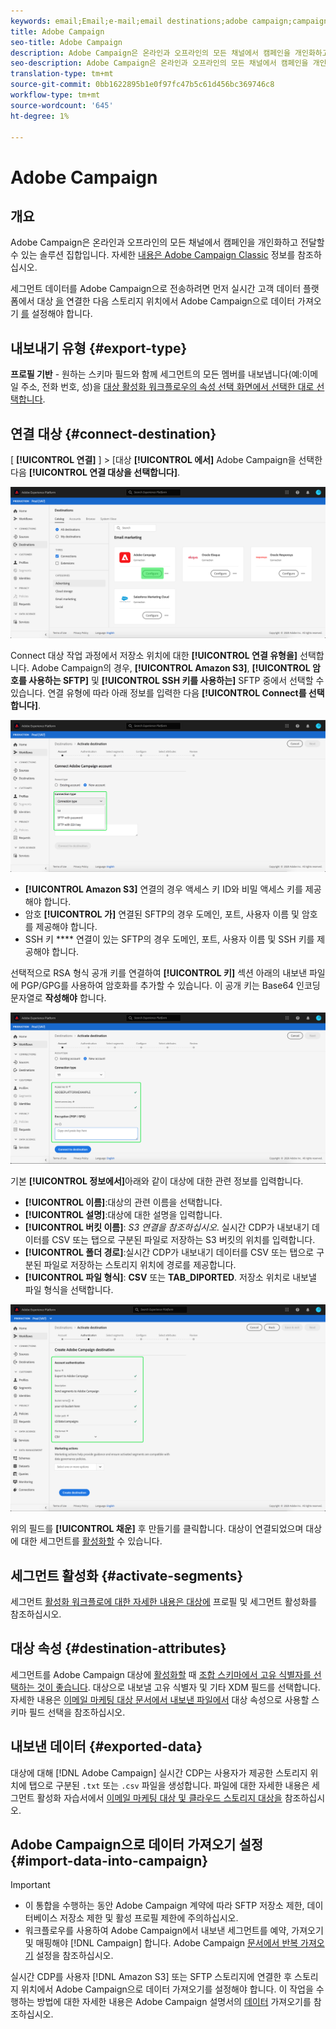 ```yaml
---
keywords: email;Email;e-mail;email destinations;adobe campaign;campaign
title: Adobe Campaign
seo-title: Adobe Campaign
description: Adobe Campaign은 온라인과 오프라인의 모든 채널에서 캠페인을 개인화하고 전달할 수 있는 솔루션 집합입니다.
seo-description: Adobe Campaign은 온라인과 오프라인의 모든 채널에서 캠페인을 개인화하고 전달할 수 있는 솔루션 집합입니다.
translation-type: tm+mt
source-git-commit: 0bb1622895b1e0f97fc47b5c61d456bc369746c8
workflow-type: tm+mt
source-wordcount: '645'
ht-degree: 1%

---
```



# Adobe Campaign

## 개요

Adobe Campaign은 온라인과 오프라인의 모든 채널에서 캠페인을 개인화하고 전달할 수 있는 솔루션 집합입니다. 자세한 [내용은 Adobe Campaign Classic](https://experienceleague.adobe.com/docs/campaign-classic/using/getting-started/starting-with-adobe-campaign/about-adobe-campaign-classic.html) 정보를 참조하십시오.

세그먼트 데이터를 Adobe Campaign으로 전송하려면 먼저 실시간 고객 데이터 플랫폼에서 대상 [을](#connect-destination) 연결한 다음 스토리지 위치에서 Adobe Campaign으로 데이터 가져오기 [를](#import-data-into-campaign) 설정해야 합니다.

## 내보내기 유형 {#export-type}

**프로필 기반** - 원하는 스키마 필드와 함께 세그먼트의 모든 멤버를 내보냅니다(예:이메일 주소, 전화 번호, 성)을 [대상 활성화 워크플로우의 속성 선택 화면에서 선택한 대로 선택합니다](../../ui/activate-destinations.md#select-attributes).

## 연결 대상 {#connect-destination}

[ **[!UICONTROL 연결]** ] > [대상 **[!UICONTROL 에서]** Adobe Campaign을 선택한 다음 **[!UICONTROL 연결 대상을 선택합니다]**.

![adobe campaign에 연결](../../assets/catalog/email-marketing/adobe-campaign/catalog.png)

Connect 대상 작업 과정에서 저장소 위치에 대한 **[!UICONTROL 연결 유형을]** 선택합니다. Adobe Campaign의 경우, **[!UICONTROL Amazon S3]**, **[!UICONTROL 암호를 사용하는 SFTP]** 및 **[!UICONTROL SSH 키를 사용하는]** SFTP 중에서 선택할 수 있습니다. 연결 유형에 따라 아래 정보를 입력한 다음 **[!UICONTROL Connect를 선택합니다]**.

![캠페인 설정 마법사](../../assets/catalog/email-marketing/adobe-campaign/connection-type.png)

- **[!UICONTROL Amazon S3]** 연결의 경우 액세스 키 ID와 비밀 액세스 키를 제공해야 합니다.
- 암호 **[!UICONTROL 가]** 연결된 SFTP의 경우 도메인, 포트, 사용자 이름 및 암호를 제공해야 합니다.
- SSH 키 **** 연결이 있는 SFTP의 경우 도메인, 포트, 사용자 이름 및 SSH 키를 제공해야 합니다.

선택적으로 RSA 형식 공개 키를 연결하여 **[!UICONTROL 키]** 섹션 아래의 내보낸 파일에 PGP/GPG를 사용하여 암호화를 추가할 수 있습니다. 이 공개 키는 Base64 인코딩 문자열로 **작성해야** 합니다.

![캠페인 정보 입력](../../assets/catalog/email-marketing/adobe-campaign/account-info.png)

기본 **[!UICONTROL 정보에서]**&#x200B;아래와 같이 대상에 대한 관련 정보를 입력합니다.
- **[!UICONTROL 이름]**:대상의 관련 이름을 선택합니다.
- **[!UICONTROL 설명]**:대상에 대한 설명을 입력합니다.
- **[!UICONTROL 버킷 이름]**: *S3 연결을 참조하십시오*. 실시간 CDP가 내보내기 데이터를 CSV 또는 탭으로 구분된 파일로 저장하는 S3 버킷의 위치를 입력합니다.
- **[!UICONTROL 폴더 경로]**:실시간 CDP가 내보내기 데이터를 CSV 또는 탭으로 구분된 파일로 저장하는 스토리지 위치에 경로를 제공합니다.
- **[!UICONTROL 파일 형식]**: **CSV** 또는 **TAB_DIPORTED**. 저장소 위치로 내보낼 파일 형식을 선택합니다.

![캠페인 기본 정보](../../assets/catalog/email-marketing/adobe-campaign/basic-information.png)

위의 필드를 **[!UICONTROL 채운]** 후 만들기를 클릭합니다. 대상이 연결되었으며 대상에 대한 세그먼트를 [활성화할](../../ui/activate-destinations.md) 수 있습니다.

## 세그먼트 활성화 {#activate-segments}

세그먼트 [활성화 워크플로에 대한 자세한 내용은 대상에](../../ui/activate-destinations.md) 프로필 및 세그먼트 활성화를 참조하십시오.

## 대상 속성 {#destination-attributes}

세그먼트를 Adobe Campaign 대상에 [활성화할](../../ui/activate-destinations.md) 때 [조합 스키마에서 고유 식별자를 선택하는 것이 좋습니다](../../../profile/home.md#profile-fragments-and-union-schemas). 대상으로 내보낼 고유 식별자 및 기타 XDM 필드를 선택합니다. 자세한 내용은 [이메일 마케팅 대상 문서에서 내보낸 파일에서](./overview.md#destination-attributes) 대상 속성으로 사용할 스키마 필드 선택을 참조하십시오.

## 내보낸 데이터 {#exported-data}

대상에 대해 [!DNL Adobe Campaign] 실시간 CDP는 사용자가 제공한 스토리지 위치에 탭으로 구분된 `.txt` 또는 `.csv` 파일을 생성합니다. 파일에 대한 자세한 내용은 세그먼트 활성화 자습서에서 [이메일 마케팅 대상 및 클라우드 스토리지 대상을](../../ui/activate-destinations.md#esp-and-cloud-storage) 참조하십시오.

<!--

Expect a new file to be created in your storage location every day. The file format is:

`Adobe_Campaign_segment<segmentID>_<timestamp-yyyymmddhhmmss>.csv`

```
Adobe_Campaign_segment12341e18-abcd-49c2-836d-123c88e76c39_20200408061804.csv
Adobe_Campaign_segment12341e18-abcd-49c2-836d-123c88e76c39_20200409052200.csv
Adobe_Campaign_segment12341e18-abcd-49c2-836d-123c88e76c39_20200410061130.csv
```

The presence of these files in your storage location is confirmation of successful activation. To understand how the exported files are structured, you can [download a sample .csv file](/help/rtcdp/destinations/assets/sample_export_file_segment12341e18-abcd-49c2-836d-123c88e76c39_20200408061804.csv). This sample file includes the profile attributes `person.firstname`, `person.lastname`, `person.gender`, `person.birthyear`, and `personalEmail.address`.

-->

## Adobe Campaign으로 데이터 가져오기 설정 {#import-data-into-campaign}

>[!IMPORTANT]
>
>- 이 통합을 수행하는 동안 Adobe Campaign 계약에 따라 SFTP 저장소 제한, 데이터베이스 저장소 제한 및 활성 프로필 제한에 주의하십시오.
>- 워크플로우를 사용하여 Adobe Campaign에서 내보낸 세그먼트를 예약, 가져오기 및 매핑해야 [!DNL Campaign] 합니다. Adobe Campaign [문서에서 반복 가져오기](https://experienceleague.adobe.com/docs/campaign-classic/using/automating-with-workflows/general-operation/importing-data.html#automating-with-workflows) 설정을 참조하십시오.



실시간 CDP를 사용자 [!DNL Amazon S3] 또는 SFTP 스토리지에 연결한 후 스토리지 위치에서 Adobe Campaign으로 데이터 가져오기를 설정해야 합니다. 이 작업을 수행하는 방법에 대한 자세한 내용은 Adobe Campaign 설명서의 [데이터](https://experienceleague.adobe.com/docs/campaign-classic/using/automating-with-workflows/general-operation/importing-data.html) 가져오기를 참조하십시오.